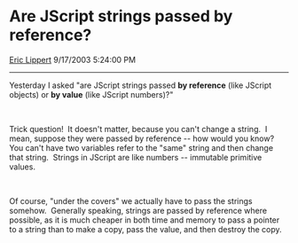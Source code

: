 # Are JScript strings passed by reference?

[Eric Lippert](https://social.msdn.microsoft.com/profile/Eric%20Lippert) 9/17/2003 5:24:00 PM

-----

Yesterday I asked "are JScript strings passed **by reference** (like JScript objects) or **by value** (like JScript numbers)?"

 

 

Trick question\!  It doesn't matter, because you can't change a string.  I mean, suppose they were passed by reference -- how would you know?  You can't have two variables refer to the "same" string and then change that string.  Strings in JScript are like numbers -- immutable primitive values.

 

 

Of course, "under the covers" we actually have to pass the strings somehow.  Generally speaking, strings are passed by reference where possible, as it is much cheaper in both time and memory to pass a pointer to a string than to make a copy, pass the value, and then destroy the copy.

